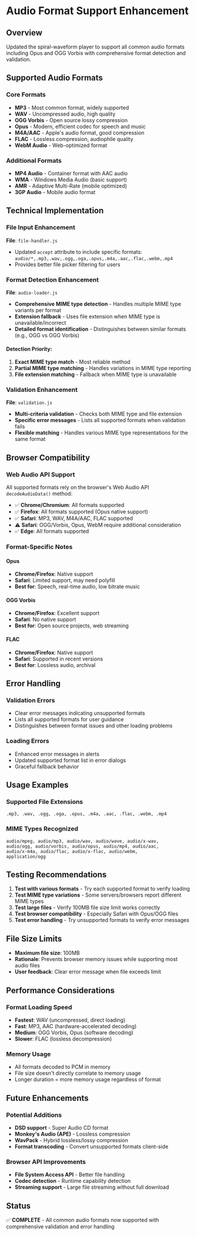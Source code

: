 # Audio Format Support Enhancement

## Overview
Updated the spiral-waveform player to support all common audio formats including Opus and OGG Vorbis with comprehensive format detection and validation.

## Supported Audio Formats

### Core Formats
- **MP3** - Most common format, widely supported
- **WAV** - Uncompressed audio, high quality
- **OGG Vorbis** - Open source lossy compression
- **Opus** - Modern, efficient codec for speech and music
- **M4A/AAC** - Apple's audio format, good compression
- **FLAC** - Lossless compression, audiophile quality
- **WebM Audio** - Web-optimized format

### Additional Formats
- **MP4 Audio** - Container format with AAC audio
- **WMA** - Windows Media Audio (basic support)
- **AMR** - Adaptive Multi-Rate (mobile optimized)
- **3GP Audio** - Mobile audio format

## Technical Implementation

### File Input Enhancement
**File**: `file-handler.js`
- Updated `accept` attribute to include specific formats: `audio/*,.mp3,.wav,.ogg,.oga,.opus,.m4a,.aac,.flac,.webm,.mp4`
- Provides better file picker filtering for users

### Format Detection Enhancement
**File**: `audio-loader.js`
- **Comprehensive MIME type detection** - Handles multiple MIME type variants per format
- **Extension fallback** - Uses file extension when MIME type is unavailable/incorrect
- **Detailed format identification** - Distinguishes between similar formats (e.g., OGG vs OGG Vorbis)

#### Detection Priority:
1. **Exact MIME type match** - Most reliable method
2. **Partial MIME type matching** - Handles variations in MIME type reporting
3. **File extension matching** - Fallback when MIME type is unavailable

### Validation Enhancement
**File**: `validation.js`
- **Multi-criteria validation** - Checks both MIME type and file extension
- **Specific error messages** - Lists all supported formats when validation fails
- **Flexible matching** - Handles various MIME type representations for the same format

## Browser Compatibility

### Web Audio API Support
All supported formats rely on the browser's Web Audio API `decodeAudioData()` method:

- ✅ **Chrome/Chromium**: All formats supported
- ✅ **Firefox**: All formats supported (Opus native support)
- ✅ **Safari**: MP3, WAV, M4A/AAC, FLAC supported
- ⚠️ **Safari**: OGG/Vorbis, Opus, WebM require additional consideration
- ✅ **Edge**: All formats supported

### Format-Specific Notes

#### Opus
- **Chrome/Firefox**: Native support
- **Safari**: Limited support, may need polyfill
- **Best for**: Speech, real-time audio, low bitrate music

#### OGG Vorbis
- **Chrome/Firefox**: Excellent support
- **Safari**: No native support
- **Best for**: Open source projects, web streaming

#### FLAC
- **Chrome/Firefox**: Native support
- **Safari**: Supported in recent versions
- **Best for**: Lossless audio, archival

## Error Handling

### Validation Errors
- Clear error messages indicating unsupported formats
- Lists all supported formats for user guidance
- Distinguishes between format issues and other loading problems

### Loading Errors
- Enhanced error messages in alerts
- Updated supported format list in error dialogs
- Graceful fallback behavior

## Usage Examples

### Supported File Extensions
```
.mp3, .wav, .ogg, .oga, .opus, .m4a, .aac, .flac, .webm, .mp4
```

### MIME Types Recognized
```
audio/mpeg, audio/mp3, audio/wav, audio/wave, audio/x-wav,
audio/ogg, audio/vorbis, audio/opus, audio/mp4, audio/aac,
audio/x-m4a, audio/flac, audio/x-flac, audio/webm,
application/ogg
```

## Testing Recommendations

1. **Test with various formats** - Try each supported format to verify loading
2. **Test MIME type variations** - Some servers/browsers report different MIME types
3. **Test large files** - Verify 100MB file size limit works correctly
4. **Test browser compatibility** - Especially Safari with Opus/OGG files
5. **Test error handling** - Try unsupported formats to verify error messages

## File Size Limits
- **Maximum file size**: 100MB
- **Rationale**: Prevents browser memory issues while supporting most audio files
- **User feedback**: Clear error message when file exceeds limit

## Performance Considerations

### Format Loading Speed
- **Fastest**: WAV (uncompressed, direct loading)
- **Fast**: MP3, AAC (hardware-accelerated decoding)
- **Medium**: OGG Vorbis, Opus (software decoding)
- **Slower**: FLAC (lossless decompression)

### Memory Usage
- All formats decoded to PCM in memory
- File size doesn't directly correlate to memory usage
- Longer duration = more memory usage regardless of format

## Future Enhancements

### Potential Additions
- **DSD support** - Super Audio CD format
- **Monkey's Audio (APE)** - Lossless compression
- **WavPack** - Hybrid lossless/lossy compression
- **Format transcoding** - Convert unsupported formats client-side

### Browser API Improvements
- **File System Access API** - Better file handling
- **Codec detection** - Runtime capability detection
- **Streaming support** - Large file streaming without full download

## Status
✅ **COMPLETE** - All common audio formats now supported with comprehensive validation and error handling
